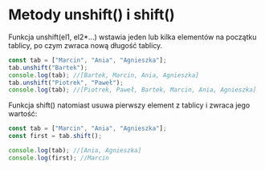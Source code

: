 # Metody unshift() i shift()

Funkcja unshift(el1, el2*...) wstawia jeden lub kilka elementów na początku tablicy, po czym zwraca nową długość tablicy.

```js
const tab = ["Marcin", "Ania", "Agnieszka"];
tab.unshift("Bartek");
console.log(tab); //[Bartek, Marcin, Ania, Agnieszka]
tab.unshift("Piotrek", "Paweł");
console.log(tab); //[Piotrek, Paweł, Bartek, Marcin, Ania, Agnieszka]
```

Funkcja shift() natomiast usuwa pierwszy element z tablicy i zwraca jego wartość:

```js
const tab = ["Marcin", "Ania", "Agnieszka"];
const first = tab.shift();

console.log(tab); //[Ania, Agnieszka]
console.log(first); //Marcin
```